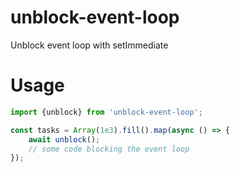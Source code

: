 # unblock-event-loop
Unblock event loop with setImmediate

# Usage

```js
import {unblock} from 'unblock-event-loop';

const tasks = Array(1e3).fill().map(async () => {
    await unblock();
    // some code blocking the event loop
});
```
